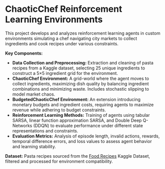 # ChaoticChef Reinforcement Learning Environments

This project develops and analyzes reinforcement learning agents in custom environments simulating a chef navigating city markets to collect ingredients and cook recipes under various constraints.

**Key Components:**
- **Data Collection and Preprocessing:** Extraction and cleaning of pasta recipes from a Kaggle dataset, selecting 25 unique ingredients to construct a 5×5 ingredient grid for the environment.
- **ChaoticChef Environment:** A grid-world where the agent moves to collect ingredients, maximizing dish quality by balancing ingredient combinations and minimizing waste. Includes stochastic slipping to model market chaos.
- **BudgetedChaoticChef Environment:** An extension introducing monetary budgets and ingredient costs, requiring agents to maximize revenue while adhering to budget constraints.
- **Reinforcement Learning Methods:** Training of agents using tabular SARSA, linear function approximation SARSA, and Double Deep Q-Networks (DDQN) to evaluate performance under different state representations and constraints.
- **Evaluation Metrics:** Analysis of episode length, invalid actions, rewards, temporal difference errors, and loss values to assess agent behavior and learning stability.

**Dataset:** Pasta recipes sourced from the [Food Recipes](https://www.kaggle.com/datasets/sarthak71/food-recipes) Kaggle Dataset, filtered and processed for environment compatibility.
